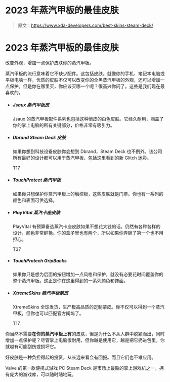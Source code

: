 # 2023 年蒸汽甲板的最佳皮肤

> 原文：<https://www.xda-developers.com/best-skins-steam-deck/>

# 2023 年蒸汽甲板的最佳皮肤

改变外观，增加一点保护皮肤你的蒸汽甲板。

蒸汽甲板的流行意味着它不缺少配件。这包括皮肤。就像你的手机、笔记本电脑或平板电脑一样，优质的皮肤不仅可以改变你的全黑蒸汽甲板的外观，还可以增加一点保护。但是你在哪里买，你应该买哪一个呢？很高兴你问了。这些是我们现在最喜欢的。

*   ##### Jsaux 蒸汽甲板皮

    Jsaux 的蒸汽甲板配件系列也包括这种俏皮的白色皮肤。它经久耐用，涵盖了你的掌上电脑的所有关键部分，价格非常有吸引力。

*   ##### Dbrand Steam Deck 皮肤

    如果你想到科技设备皮肤你会想到 Dbrand，Steam Deck 也不例外。该公司所有最好的设计都可以用于蒸汽甲板，包括这里看到的新 Glitch 迷彩。

    T17
*   ##### TouchProtect 蒸汽甲板

    如果你只想保护你蒸汽甲板上的触控板，这些皮肤就是门票。你也有一系列的颜色和表面可供选择。

*   ##### PlayVital 蒸汽卡座皮肤

    PlayVital 有预算备选蒸汽卡座皮肤如果不想花大钱的话。仍然有各种各样的设计，颜色非常鲜艳。你的盒子里也有两个，所以如果你弄砸了第一个也不用担心。

    T37
*   ##### TouchProtech GripBacks

    如果你只是想为后面的按钮增加一点风格和保护，就没有必要花时间覆盖你的整个蒸汽甲板。这正是你在这里得到的一系列颜色和饰面。

*   ##### XtremeSkins 蒸汽甲板蒙皮

    XtremeSkins 全球发货，生产极高品质的定制蒙皮。你不仅可以得到一个蒸汽甲板，但你也可以匹配官方阀坞了。

    T17

你当然不需要**在你的蒸汽甲板上有**的皮肤，但是为什么不从人群中脱颖而出，同时增加一点保护呢？尽管掌上电脑很耐用，但你越是使用它，越是把它扔进包里，你就越有可能刮伤或损坏它。

好皮肤是一种负担得起的投资，从长远来看会有回报。而且它们也不难应用。

Valve 的第一款便携式游戏 PC Steam Deck 是市场上最酷的掌上游戏机之一，拥有庞大的游戏库，可以随时随地玩。